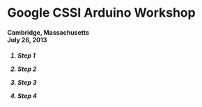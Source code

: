 <h1>Google CSSI Arduino Workshop</h1>
<h4>Cambridge, Massachusetts <br>
July 26, 2013</h4>

<h5><ol>
  <li><p>Step 1</p></li>
  <li><p>Step 2</p></li>
  <li><p>Step 3</p></li>
  <li><p>Step 4</p></li>
</ol></h5>
